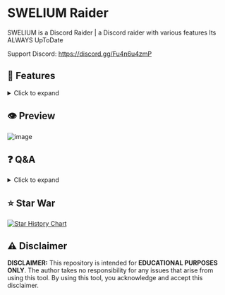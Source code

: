 # SWELIUM Raider
SWELIUM is a Discord Raider | a Discord raider with various features Its ALWAYS UpToDate

Support Discord: https://discord.gg/Fu4n6u4zmP

## 👾 Features
<details>
<summary>Click to expand</summary>

- Fully request-based Raider
- HTTP & HTTPS proxy support
- Multi-threading support
- Joiner
- Leaver
- Spammer
- Token Checker
- Reactor
- Voice Raper
- Token Formatter
- Button Click
- Accept Rules
- Guild Check
- Bio Changer
- Onliner
- Voice Joiner
- Change Nickname
- Thread Spammer
- Typer
- Onboarding Bypass
- Call Spammer
- Mass DM
- Mass Report

</details>

## 👁 Preview
![image](https://github.com/user-attachments/assets/9a4c2dd6-57e7-4b6b-ab63-60305cb5f79f)

## ❓ Q&A
<details>
<summary>Click to expand</summary>

- **Which version of the Discord API does SWELIUM Raider use?**
  - SWELIUM Raider utilizes Discord API version 9 (v9).
  
- **What themes/colors are available?**
  - Available colors include green, red, yellow, magenta, blue, cyan, gray, white, pink, light blue, brown, black, aqua, purple, lime, orange, indigo, violet, gold, silver, teal, navy, olive, maroon, coral, salmon, khaki, and orchid.
  
- **What proxy format should I use?**
  - Use `username:password@proxy3.example.com:8080` or `example.com:8080`.
  
- **What is SWELIUM?**
  - SWELIUM is a Discord raiding tool designed for raiding on Discord. It supports HTTP and HTTPS proxies, multi-threading, and includes features like joining and leaving servers, spamming, token checking, mass DMing, and more. It utilizes Discord API v9.

</details>

## ⭐ Star War
[![Star History Chart](https://api.star-history.com/svg?repos=vortexdevneverdie/swelium&theme=dark)](https://api.star-history.com/svg?repos=vortexdevneverdie/swelium)

## ⚠️ Disclaimer
**DISCLAIMER:** This repository is intended for **EDUCATIONAL PURPOSES ONLY**. The author takes no responsibility for any issues that arise from using this tool. By using this tool, you acknowledge and accept this disclaimer.
